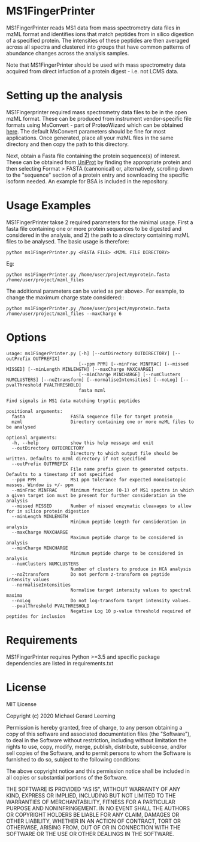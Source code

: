 # MS1FingerPrinter

MS1FingerPrinter reads MS1 data from mass spectrometry data files in mzML format and identifies ions that match peptides from in silico digestion of a specified protein. The intensities of these peptides are then averaged across all spectra and clustered into groups that have common patterns of abundance changes across the analysis samples.

Note that MS1FingerPrinter should be used with mass spectrometry data acquired from direct infuction of a protein digest - i.e. not LCMS data.

# Setting up the analysis

MS1Fingerprinter required mass spectrometry data files to be in the open mzML format. These can be produced from instrument vendor-specific file formats using MsConvert - part of ProteoWizard which can be obtained <a href="http://proteowizard.sourceforge.net/download.html">here</a>. The default MsConvert parameters should be fine for most applications. Once generated, place all your mzML files in the same directory and then copy the path to this directory.

Next, obtain a Fasta file containing the protein sequence(s) of interest. These can be obtained from <a href='https://www.uniprot.org/'>UniProt</a> by finding the appropriate protein and then selecting Format > FASTA (cannonical) or, alternatively, scrolling down to the "sequence" section of a protein entry and sownloading the specific isoform needed. An example for BSA is included in the repository.

# Usage Examples

MS1FingerPrinter takse 2 required parameters for the minimal usage. First a fasta file containing one or more protein sequences to be digested and considered in the analysis, and 2) the path to a directory containing mzML files to be analysed. The basic usage is therefore:

    python ms1FingerPrinter.py <FASTA FILE> <MZML FILE DIRECTORY>

Eg:

    python ms1FingerPrinter.py /home/user/project/myprotein.fasta /home/user/project/mzml_files

The additional parameters can be varied as per above>. For example, to change the maximum charge state considered::

    python ms1FingerPrinter.py /home/user/project/myprotein.fasta /home/user/project/mzml_files --maxCharge 6


# Options
    usage: ms1FingerPrinter.py [-h] [--outDirectory OUTDIRECTORY] [--outPrefix OUTPREFIX]
                               [--ppm PPM] [--minFrac MINFRAC] [--missed MISSED] [--minLength MINLENGTH] [--maxCharge MAXCHARGE]
                               [--minCharge MINCHARGE] [--numClusters NUMCLUSTERS] [--noZtransform] [--normaliseIntensities] [--noLog] [--pvalThreshold PVALTHRESHOLD]
                               fasta mzml

    Find signals in MS1 data matching tryptic peptides

    positional arguments:
      fasta                 FASTA sequence file for target protein
      mzml                  Directory containing one or more mzML files to be analysed

    optional arguments:
      -h, --help            show this help message and exit
      --outDirectory OUTDIRECTORY
                            Directory to which output file should be written. Defaults to mzml directory if not specified
      --outPrefix OUTPREFIX
                            File name prefix given to generated outputs. Defaults to a timestamp if not specified
      --ppm PPM             MS1 ppm tolerance for expected monoisotopic masses. Window is +/- ppm
      --minFrac MINFRAC     Minimum fraction (0-1) of MS1 spectra in which a given target ion must be present for further consideration in the analysis
      --missed MISSED       Number of missed enzymatic cleavages to allow for in silico protein digestion
      --minLength MINLENGTH
                            Minimum peptide length for consideration in analysis
      --maxCharge MAXCHARGE
                            Maximum peptide charge to be considered in analysis
      --minCharge MINCHARGE
                            Minimum peptide charge to be considered in analysis
      --numClusters NUMCLUSTERS
                            Number of clusters to produce in HCA analysis
      --noZtransform        Do not perform z-transform on peptide intensity values
      --normaliseIntensities
                            Normalise target intensity values to spectral maxima
      --noLog               Do not log-transform target intensity values.
      --pvalThreshold PVALTHRESHOLD
                            Negative Log 10 p-value threshold required of peptides for inclusion

# Requirements

MS1FingerPrinter requires Python >=3.5 and specific package dependencies are listed in requirements.txt

# License

MIT License

Copyright (c) 2020 Michael Gerard Leeming

Permission is hereby granted, free of charge, to any person obtaining a copy
of this software and associated documentation files (the "Software"), to deal
in the Software without restriction, including without limitation the rights
to use, copy, modify, merge, publish, distribute, sublicense, and/or sell
copies of the Software, and to permit persons to whom the Software is
furnished to do so, subject to the following conditions:

The above copyright notice and this permission notice shall be included in all
copies or substantial portions of the Software.

THE SOFTWARE IS PROVIDED "AS IS", WITHOUT WARRANTY OF ANY KIND, EXPRESS OR
IMPLIED, INCLUDING BUT NOT LIMITED TO THE WARRANTIES OF MERCHANTABILITY,
FITNESS FOR A PARTICULAR PURPOSE AND NONINFRINGEMENT. IN NO EVENT SHALL THE
AUTHORS OR COPYRIGHT HOLDERS BE LIABLE FOR ANY CLAIM, DAMAGES OR OTHER
LIABILITY, WHETHER IN AN ACTION OF CONTRACT, TORT OR OTHERWISE, ARISING FROM,
OUT OF OR IN CONNECTION WITH THE SOFTWARE OR THE USE OR OTHER DEALINGS IN THE
SOFTWARE.
